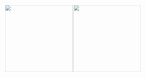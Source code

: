 <div align="center">
  <img align="center" height="220" src="https://github-readme-stats.vercel.app/api/top-langs/?username=aaroncorona&hide=html,css&langs_count=5, theme=midnight-purple" />
  <img align="center" height="220" src="https://github-readme-stats.vercel.app/api?username=aaroncorona&show_icons=true" />
</div>
